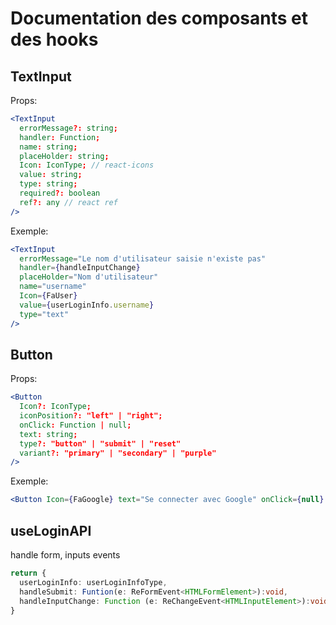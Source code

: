 # Documentation des composants et des hooks

## TextInput

Props:

```jsx
<TextInput
  errorMessage?: string;
  handler: Function;
  name: string;
  placeHolder: string;
  Icon: IconType; // react-icons
  value: string;
  type: string;
  required?: boolean
  ref?: any // react ref
/>
```

Exemple:

```jsx
<TextInput
  errorMessage="Le nom d'utilisateur saisie n'existe pas"
  handler={handleInputChange}
  placeHolder="Nom d'utilisateur"
  name="username"
  Icon={FaUser}
  value={userLoginInfo.username}
  type="text"
/>
```

## Button

Props:

```jsx
<Button
  Icon?: IconType;
  iconPosition?: "left" | "right";
  onClick: Function | null;
  text: string;
  type?: "button" | "submit" | "reset"
  variant?: "primary" | "secondary" | "purple"
/>
```

Exemple:

```jsx
<Button Icon={FaGoogle} text="Se connecter avec Google" onClick={null} />
```

## useLoginAPI

handle form, inputs events

```ts
return {
  userLoginInfo: userLoginInfoType,
  handleSubmit: Funtion(e: ReFormEvent<HTMLFormElement>):void,
  handleInputChange: Function (e: ReChangeEvent<HTMLInputElement>):void
}
```

